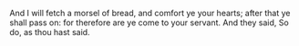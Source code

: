 And I will fetch a morsel of bread, and comfort ye your hearts; after that ye shall pass on: for therefore are ye come to your servant. And they said, So do, as thou hast said.
